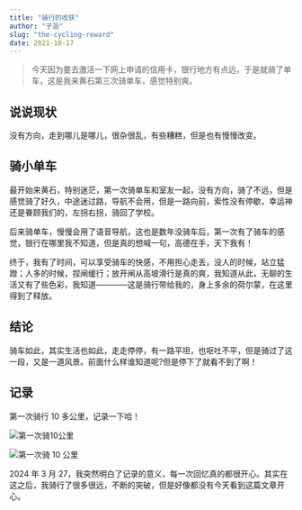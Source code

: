 ```yaml
---
title: "骑行的收获"
author: "子涵"
slug: "the-cycling-reward"
date: 2021-10-17
---
```


> 今天因为要去激活一下网上申请的信用卡，银行地方有点远，于是就骑了单车，这是我来黄石第三次骑单车，感觉特别爽。

## 说说现状

没有方向，走到哪儿是哪儿，很杂很乱，有些糟糕，但是也有慢慢改变。

## 骑小单车

最开始来黄石，特别迷茫，第一次骑单车和室友一起，没有方向，骑了不远，但是感觉骑了好久，中途迷过路，导航不会用，但是一路向前，索性没有停歇，幸运神还是眷顾我们的，左拐右拐，骑回了学校。

后来骑单车，慢慢会用了语音导航，这也是数年没骑车后，第一次有了骑车的感觉，银行在哪里我不知道，但是真的想喊一句，高德在手，天下我有！

终于，我有了时间，可以享受骑车的快感，不用担心走丢，没人的时候，站立猛蹬；人多的时候，捏闸缓行；放开闸从高坡滑行是真的爽，我知道从此，无聊的生活又有了些色彩，我知道————这是骑行带给我的，身上多余的荷尔蒙，在这里得到了释放。

## 结论

骑车如此，其实生活也如此，走走停停，有一路平坦，也呕吐不平，但是骑过了这一段，又是一道风景。前面什么样谁知道呢?但是停下了就看不到了啊！

## 记录

第一次骑行 10 多公里，记录一下哈！

![第一次骑10公里](https://cdn.jsdelivr.net/gh/zihanla/cdn/tk/2021/10/17/%E9%AA%91%E8%A1%8C%E9%87%8C%E7%A8%8B1.jpg)

![第一次骑 10 公里](https://cdn.jsdelivr.net/gh/zihanla/cdn/tk/2021/10/17/%E9%AA%91%E8%A1%8C%E9%87%8C%E7%A8%8B2.jpg)

2024 年 3 月 27，我突然明白了记录的意义，每一次回忆真的都很开心。其实在这之后，我骑行了很多很远，不断的突破，但是好像都没有今天看到这篇文章开心。
